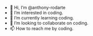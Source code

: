 - 👋 Hi, I’m @anthony-rodarte
- 👀 I’m interested in coding.
- 🌱 I’m currently learning coding.
- 💞️ I’m looking to collaborate on coding.
- 📫 How to reach me by coding.

<!---
anthony-rodarte/anthony-rodarte is a ✨ special ✨ repository because its `README.md` (this file) appears on your GitHub profile.
You can click the Preview link to take a look at your changes.
--->
